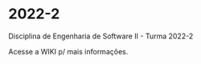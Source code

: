 # 2022-2
Disciplina de Engenharia de Software II - Turma 2022-2


Acesse a WIKI p/ mais informações.
